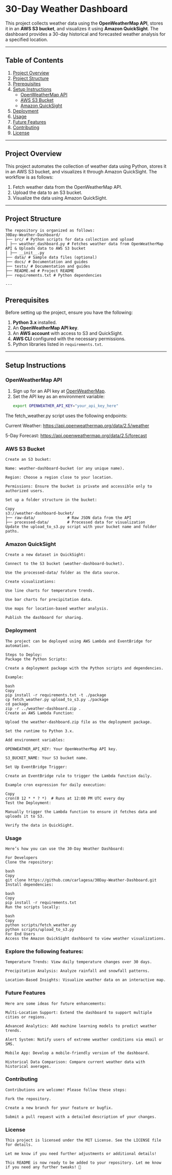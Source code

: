 # 30-Day Weather Dashboard

This project collects weather data using the **OpenWeatherMap API**, stores it in an **AWS S3 bucket**, and visualizes it using **Amazon QuickSight**. The dashboard provides a 30-day historical and forecasted weather analysis for a specified location.

---

## Table of Contents
1. [Project Overview](#project-overview)
2. [Project Structure](#project-structure)
3. [Prerequisites](#prerequisites)
4. [Setup Instructions](#setup-instructions)
   - [OpenWeatherMap API](#openweathermap-api)
   - [AWS S3 Bucket](#aws-s3-bucket)
   - [Amazon QuickSight](#amazon-quicksight)
5. [Deployment](#deployment)
6. [Usage](#usage)
7. [Future Features](#future-features)
8. [Contributing](#contributing)
9. [License](#license)

---

## Project Overview
This project automates the collection of weather data using Python, stores it in an AWS S3 bucket, and visualizes it through Amazon QuickSight. The workflow is as follows:
1. Fetch weather data from the OpenWeatherMap API.
2. Upload the data to an S3 bucket.
3. Visualize the data using Amazon QuickSight.

---

## Project Structure
    The repository is organized as follows:
    30Day-Weather-Dashboard/
    ├── src/ # Python scripts for data collection and upload
    │ ├── weather_dashboard.py # Fetches weather data from OpenWeatherMap API & Uploads data to AWS S3 bucket
    │ ├── __init__.py 
    ├── data/ # Sample data files (optional)
    ├── docs/ # Documentation and guides
    ├── tests/ # Documentation and guides
    ├── README.md # Project README
    ├── requirements.txt # Python dependencies

    ---

## Prerequisites
Before setting up the project, ensure you have the following:
1. **Python 3.x** installed.
2. An **OpenWeatherMap API key**.
3. An **AWS account** with access to S3 and QuickSight.
4. **AWS CLI** configured with the necessary permissions.
5. Python libraries listed in `requirements.txt`.

---

## Setup Instructions

### OpenWeatherMap API
1. Sign up for an API key at [OpenWeatherMap](https://openweathermap.org/api).
2. Set the API key as an environment variable:
   ```bash
   export OPENWEATHER_API_KEY="your_api_key_here"
The fetch_weather.py script uses the following endpoints:

Current Weather: https://api.openweathermap.org/data/2.5/weather

5-Day Forecast: https://api.openweathermap.org/data/2.5/forecast

### AWS S3 Bucket
    Create an S3 bucket:

    Name: weather-dashboard-bucket (or any unique name).

    Region: Choose a region close to your location.

    Permissions: Ensure the bucket is private and accessible only to authorized users.

    Set up a folder structure in the bucket:

    Copy
    s3://weather-dashboard-bucket/
    ├── raw-data/              # Raw JSON data from the API
    ├── processed-data/        # Processed data for visualization
    Update the upload_to_s3.py script with your bucket name and folder paths.

### Amazon QuickSight
    Create a new dataset in QuickSight:

    Connect to the S3 bucket (weather-dashboard-bucket).

    Use the processed-data/ folder as the data source.

    Create visualizations:

    Use line charts for temperature trends.

    Use bar charts for precipitation data.

    Use maps for location-based weather analysis.

    Publish the dashboard for sharing.

### Deployment
    The project can be deployed using AWS Lambda and EventBridge for automation.

    Steps to Deploy:
    Package the Python Scripts:

    Create a deployment package with the Python scripts and dependencies.

    Example:

    bash
    Copy
    pip install -r requirements.txt -t ./package
    cp fetch_weather.py upload_to_s3.py ./package
    cd package
    zip -r ../weather-dashboard.zip .
    Create an AWS Lambda Function:

    Upload the weather-dashboard.zip file as the deployment package.

    Set the runtime to Python 3.x.

    Add environment variables:

    OPENWEATHER_API_KEY: Your OpenWeatherMap API key.

    S3_BUCKET_NAME: Your S3 bucket name.

    Set Up EventBridge Trigger:

    Create an EventBridge rule to trigger the Lambda function daily.

    Example cron expression for daily execution:

    Copy
    cron(0 12 * * ? *)  # Runs at 12:00 PM UTC every day
    Test the Deployment:

    Manually trigger the Lambda function to ensure it fetches data and uploads it to S3.

    Verify the data in QuickSight.

### Usage
    Here’s how you can use the 30-Day Weather Dashboard:

    For Developers
    Clone the repository:

    bash
    Copy
    git clone https://github.com/carlagesa/30Day-Weather-Dashboard.git
    Install dependencies:

    bash
    Copy
    pip install -r requirements.txt
    Run the scripts locally:

    bash
    Copy
    python scripts/fetch_weather.py
    python scripts/upload_to_s3.py
    For End Users
    Access the Amazon QuickSight dashboard to view weather visualizations.

### Explore the following features:

    Temperature Trends: View daily temperature changes over 30 days.

    Precipitation Analysis: Analyze rainfall and snowfall patterns.

    Location-Based Insights: Visualize weather data on an interactive map.

### Future Features
    Here are some ideas for future enhancements:

    Multi-Location Support: Extend the dashboard to support multiple cities or regions.

    Advanced Analytics: Add machine learning models to predict weather trends.

    Alert System: Notify users of extreme weather conditions via email or SMS.

    Mobile App: Develop a mobile-friendly version of the dashboard.

    Historical Data Comparison: Compare current weather data with historical averages.

### Contributing
    Contributions are welcome! Please follow these steps:

    Fork the repository.

    Create a new branch for your feature or bugfix.

    Submit a pull request with a detailed description of your changes.

### License
    This project is licensed under the MIT License. See the LICENSE file for details.

    Let me know if you need further adjustments or additional details!

    This README is now ready to be added to your repository. Let me know if you need any further tweaks! 🚀